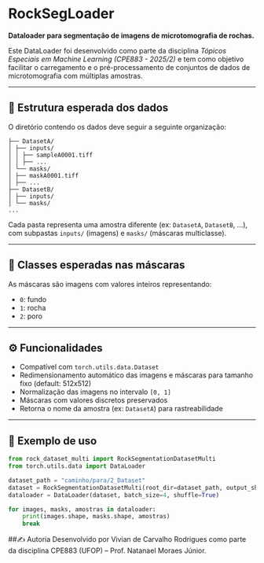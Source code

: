 # RockSegLoader

**Dataloader para segmentação de imagens de microtomografia de rochas.**

Este DataLoader foi desenvolvido como parte da disciplina *Tópicos Especiais em Machine Learning (CPE883 - 2025/2)* e tem como objetivo facilitar o carregamento e o pré-processamento de conjuntos de dados de microtomografia com múltiplas amostras.

---

## 📁 Estrutura esperada dos dados

O diretório contendo os dados deve seguir a seguinte organização:

```Dataset/
├── DatasetA/
│ ├── inputs/
│ │ ├── sampleA0001.tiff
│ │ ├── ...
│ └── masks/
│ ├── maskA0001.tiff
│ ├── ...
├── DatasetB/
│ ├── inputs/
│ └── masks/
...
```



Cada pasta representa uma amostra diferente (ex: `DatasetA`, `DatasetB`, ...), com subpastas `inputs/` (imagens) e `masks/` (máscaras multiclasse).

---

## 🧠 Classes esperadas nas máscaras

As máscaras são imagens com valores inteiros representando:

- `0`: fundo  
- `1`: rocha  
- `2`: poro  

---

## ⚙️ Funcionalidades

- Compatível com `torch.utils.data.Dataset`
- Redimensionamento automático das imagens e máscaras para tamanho fixo (default: 512x512)
- Normalização das imagens no intervalo `[0, 1]`
- Máscaras com valores discretos preservados
- Retorna o nome da amostra (ex: `DatasetA`) para rastreabilidade

---

## 🚀 Exemplo de uso

```python
from rock_dataset_multi import RockSegmentationDatasetMulti
from torch.utils.data import DataLoader

dataset_path = "caminho/para/2_Dataset"
dataset = RockSegmentationDatasetMulti(root_dir=dataset_path, output_shape=(512, 512))
dataloader = DataLoader(dataset, batch_size=4, shuffle=True)

for images, masks, amostras in dataloader:
    print(images.shape, masks.shape, amostras)
    break
```

##✍️ Autoria
Desenvolvido por Vivian de Carvalho Rodrigues como parte da disciplina CPE883 (UFOP) – Prof. Natanael Moraes Júnior.

